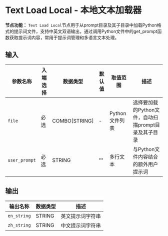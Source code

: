 # Text Load Local - 本地文本加载器

**节点功能：** `Text Load Local`节点用于从prompt目录及其子目录中加载Python格式的提示词文件，支持中英文双语输出，通过调用Python文件中的get_prompt函数获取提示词内容，常用于提示词管理和多语言文本处理。

## 输入

| 参数名称 | 入端选择 | 数据类型 | 默认值 | 取值范围 | 描述 |
| -------- | -------- | -------- | ------ | -------- | ---- |
| `file` | 必选 | COMBO[STRING] | - | Python文件列表 | 选择要加载的Python文件，自动扫描prompt目录及其子目录 |
| `user_prompt` | 必选 | STRING | "" | 多行文本 | 与Python文件内容结合的额外用户提示词 |

## 输出

| 输出名称 | 数据类型 | 描述 |
|---------|----------|------|
| `en_string` | STRING | 英文提示词字符串 |
| `zh_string` | STRING | 中文提示词字符串 |